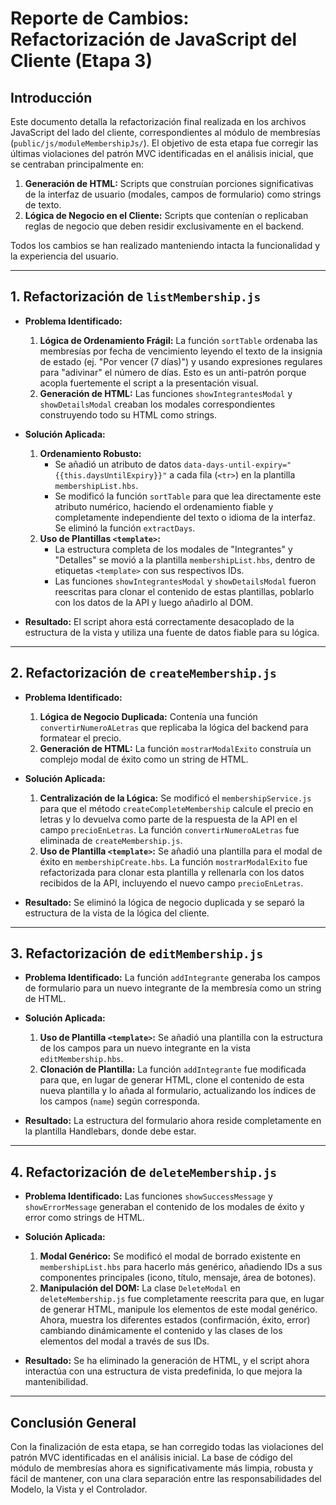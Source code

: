 # Reporte de Cambios: Refactorización de JavaScript del Cliente (Etapa 3)

## Introducción

Este documento detalla la refactorización final realizada en los archivos JavaScript del lado del cliente, correspondientes al módulo de membresías (`public/js/moduleMembershipJs/`). El objetivo de esta etapa fue corregir las últimas violaciones del patrón MVC identificadas en el análisis inicial, que se centraban principalmente en:

1.  **Generación de HTML:** Scripts que construían porciones significativas de la interfaz de usuario (modales, campos de formulario) como strings de texto.
2.  **Lógica de Negocio en el Cliente:** Scripts que contenían o replicaban reglas de negocio que deben residir exclusivamente en el backend.

Todos los cambios se han realizado manteniendo intacta la funcionalidad y la experiencia del usuario.

---

## 1. Refactorización de `listMembership.js`

*   **Problema Identificado:**
    1.  **Lógica de Ordenamiento Frágil:** La función `sortTable` ordenaba las membresías por fecha de vencimiento leyendo el texto de la insignia de estado (ej. "Por vencer (7 días)") y usando expresiones regulares para "adivinar" el número de días. Esto es un anti-patrón porque acopla fuertemente el script a la presentación visual.
    2.  **Generación de HTML:** Las funciones `showIntegrantesModal` y `showDetailsModal` creaban los modales correspondientes construyendo todo su HTML como strings.

*   **Solución Aplicada:**
    1.  **Ordenamiento Robusto:**
        *   Se añadió un atributo de datos `data-days-until-expiry="{{this.daysUntilExpiry}}"` a cada fila (`<tr>`) en la plantilla `membershipList.hbs`.
        *   Se modificó la función `sortTable` para que lea directamente este atributo numérico, haciendo el ordenamiento fiable y completamente independiente del texto o idioma de la interfaz. Se eliminó la función `extractDays`.
    2.  **Uso de Plantillas `<template>`:**
        *   La estructura completa de los modales de "Integrantes" y "Detalles" se movió a la plantilla `membershipList.hbs`, dentro de etiquetas `<template>` con sus respectivos IDs.
        *   Las funciones `showIntegrantesModal` y `showDetailsModal` fueron reescritas para clonar el contenido de estas plantillas, poblarlo con los datos de la API y luego añadirlo al DOM.

*   **Resultado:** El script ahora está correctamente desacoplado de la estructura de la vista y utiliza una fuente de datos fiable para su lógica.

---

## 2. Refactorización de `createMembership.js`

*   **Problema Identificado:**
    1.  **Lógica de Negocio Duplicada:** Contenía una función `convertirNumeroALetras` que replicaba la lógica del backend para formatear el precio.
    2.  **Generación de HTML:** La función `mostrarModalExito` construía un complejo modal de éxito como un string de HTML.

*   **Solución Aplicada:**
    1.  **Centralización de la Lógica:** Se modificó el `membershipService.js` para que el método `createCompleteMembership` calcule el precio en letras y lo devuelva como parte de la respuesta de la API en el campo `precioEnLetras`. La función `convertirNumeroALetras` fue eliminada de `createMembership.js`.
    2.  **Uso de Plantilla `<template>`:** Se añadió una plantilla para el modal de éxito en `membershipCreate.hbs`. La función `mostrarModalExito` fue refactorizada para clonar esta plantilla y rellenarla con los datos recibidos de la API, incluyendo el nuevo campo `precioEnLetras`.

*   **Resultado:** Se eliminó la lógica de negocio duplicada y se separó la estructura de la vista de la lógica del cliente.

---

## 3. Refactorización de `editMembership.js`

*   **Problema Identificado:** La función `addIntegrante` generaba los campos de formulario para un nuevo integrante de la membresía como un string de HTML.

*   **Solución Aplicada:**
    1.  **Uso de Plantilla `<template>`:** Se añadió una plantilla con la estructura de los campos para un nuevo integrante en la vista `editMembership.hbs`.
    2.  **Clonación de Plantilla:** La función `addIntegrante` fue modificada para que, en lugar de generar HTML, clone el contenido de esta nueva plantilla y lo añada al formulario, actualizando los índices de los campos (`name`) según corresponda.

*   **Resultado:** La estructura del formulario ahora reside completamente en la plantilla Handlebars, donde debe estar.

---

## 4. Refactorización de `deleteMembership.js`

*   **Problema Identificado:** Las funciones `showSuccessMessage` y `showErrorMessage` generaban el contenido de los modales de éxito y error como strings de HTML.

*   **Solución Aplicada:**
    1.  **Modal Genérico:** Se modificó el modal de borrado existente en `membershipList.hbs` para hacerlo más genérico, añadiendo IDs a sus componentes principales (icono, título, mensaje, área de botones).
    2.  **Manipulación del DOM:** La clase `DeleteModal` en `deleteMembership.js` fue completamente reescrita para que, en lugar de generar HTML, manipule los elementos de este modal genérico. Ahora, muestra los diferentes estados (confirmación, éxito, error) cambiando dinámicamente el contenido y las clases de los elementos del modal a través de sus IDs.

*   **Resultado:** Se ha eliminado la generación de HTML, y el script ahora interactúa con una estructura de vista predefinida, lo que mejora la mantenibilidad.

---

## Conclusión General

Con la finalización de esta etapa, se han corregido todas las violaciones del patrón MVC identificadas en el análisis inicial. La base de código del módulo de membresías ahora es significativamente más limpia, robusta y fácil de mantener, con una clara separación entre las responsabilidades del Modelo, la Vista y el Controlador.